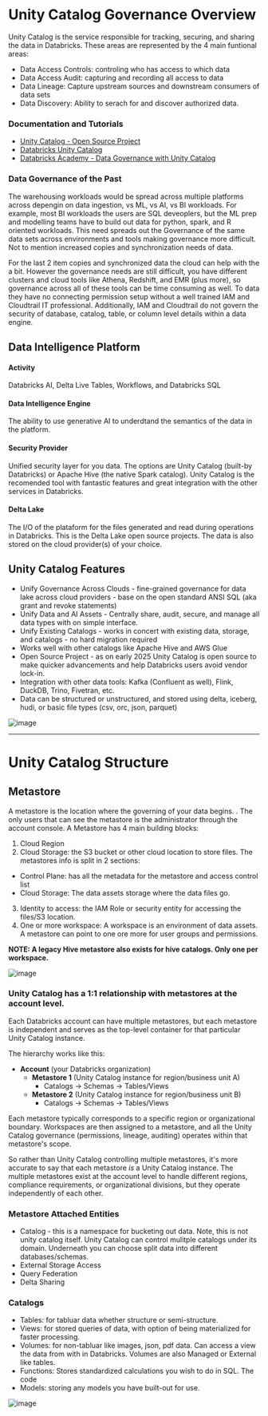 # Unity Catalog Governance Overview
Unity Catalog is the service responsible for tracking, securing, and sharing the data in Databricks. These areas are represented by the 4 main funtional areas:
- Data Access Controls: controling who has access to which data
- Data Access Audit: capturing and recording all access to data
- Data Lineage: Capture upstream sources and downstream consumers of data sets
- Data Discovery: Ability to serach for and discover authorized data.

### Documentation and Tutorials
- [Unity Catalog - Open Source Project](https://www.unitycatalog.io/)
- [Databricks Unity Catalog](https://www.databricks.com/product/unity-catalog)
- [Databricks Academy - Data Governance with Unity Catalog](https://customer-academy.databricks.com/learn/courses/3144/data-management-and-governance-with-unity-catalog)

### Data Governance of the Past
The warehousing workloads would be spread across multiple platforms across depengin on data ingestion, vs ML, vs AI, vs BI workloads. For example, most BI workloads the users are SQL deveoplers, but the ML prep and modelling teams have to build out data for python, spark, and R oriented workloads. This need spreads out the Governance of the same data sets across environments and tools making governance more difficult. Not to mention increased copies and synchronization needs of data.

For the last 2 item copies and synchronized data the cloud can help with the a bit. However the governance needs are still difficult, you have different clusters and cloud tools like Athena, Redshift, and EMR (plus more), so governance across all of these tools can be time consuming as well. To data they have no connecting permission setup without a well trained IAM and Cloudtrail IT professional. Additionally, IAM and Cloudtrail do not govern the security of database, catalog, table, or column level details within a data engine.

## Data Intelligence Platform
#### **Activity**
Databricks AI, Delta Live Tables, Workflows, and Databricks SQL

#### Data Intelligence Engine
The ability to use generative AI to underdtand the semantics of the data in the platform.

#### **Security Provider**
Unified security layer for you data. The options are Unity Catalog (built-by Databricks) or Apache Hive (the native Spark catalog). Unity Catalog is the recomended tool with fantastic features and great integration with the other services in Databricks.

#### **Delta Lake**
The I/O of the plataform for the files generated and read during operations in Databricks. This is the Delta Lake open source projects. The data is also stored on the cloud provider(s) of your choice.

## Unity Catalog Features
- Unify Governance Across Clouds - fine-grained governance for data lake across cloud providers - base on the open standard ANSI SQL (aka grant and revoke statements)
- Unify Data and AI Assets - Centrally share, audit, secure, and manage all data types with on simple interface.
- Unify Existing Catalogs - works in concert with existing data, storage, and catalogs - no hard migration required
- Works well with other catalogs like Apache Hive and AWS Glue
- Open Source Project - as on early 2025 Unity Catalog is open source to make quicker advancements and help Databricks users avoid vendor lock-in.
- Integration with other data tools: Kafka (Confluent as well), Flink, DuckDB, Trino, Fivetran, etc.
- Data can be structured or unstructured, and stored using delta, iceberg, hudi, or basic file types (csv, orc, json, parquet)

![image](https://github.com/user-attachments/assets/5cdcfb38-5302-4ec0-9795-47327a39d76f)

---
# Unity Catalog Structure
## Metastore
A metastore is the location where the governing of your data begins. . The only users that can see the metastore is the administrator through the account console. A Metastore has 4 main building blocks:
1. Cloud Region
2. Cloud Storage: the S3 bucket or other cloud location to store files. The metastores info is split in 2 sections:
  - Control Plane: has all the metadata for the metastore and access control list
  - Cloud Storage: The data assets storage where the data files go.
3. Identity to access: the IAM Role or security entity for accessing the files/S3 location.
4. One or more workspace: A workspace is an environment of data assets. A metastore can point to one ore more for user groups and permissions.

**NOTE: A legacy Hive metastore also exists for hive catalogs. Only one per workspace.**

![image](https://github.com/user-attachments/assets/3d860f1e-5e71-4dbc-93b0-d0e7a459448e)

### **Unity Catalog has a 1:1 relationship with metastores at the account level.** 
Each Databricks account can have multiple metastores, but each metastore is independent and serves as the top-level container for that particular Unity Catalog instance.

The hierarchy works like this:
- **Account** (your Databricks organization)
  - **Metastore 1** (Unity Catalog instance for region/business unit A)
    - Catalogs → Schemas → Tables/Views
  - **Metastore 2** (Unity Catalog instance for region/business unit B)
    - Catalogs → Schemas → Tables/Views

Each metastore typically corresponds to a specific region or organizational boundary. Workspaces are then assigned to a metastore, and all the Unity Catalog governance (permissions, lineage, auditing) operates within that metastore's scope.

So rather than Unity Catalog controlling multiple metastores, it's more accurate to say that each metastore *is* a Unity Catalog instance. The multiple metastores exist at the account level to handle different regions, compliance requirements, or organizational divisions, but they operate independently of each other.

### Metastore Attached Entities
- Catalog - this is a namespace for bucketing out data. Note, this is not unity catalog itself. Unity Catalog can control mulitple catalogs under its domain. Underneath you can choose split data into different databases/schemas. 
- External Storage Access
- Query Federation
- Delta Sharing

### Catalogs
- Tables: for tabluar data whether structure or semi-structure.
- Views: for stored queries of data, with option of being materialized for faster processing.
- Volumes: for non-tabluar like images, json, pdf data. Can access a view the data from with in Databricks. Volumes are also Managed or External like tables.
- Functions: Stores standardized calculations you wish to do in SQL. The code
- Models: storing any models you have built-out for use.

![image](https://github.com/user-attachments/assets/2e1c80a7-b594-42c8-9f75-8d26eb536ea7)


